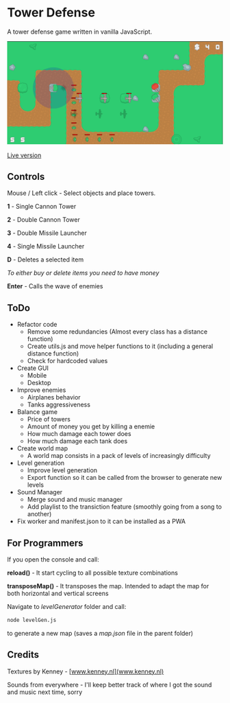# Tower Defense

A tower defense game written in vanilla JavaScript.

![screenshot](screenshot.png)

[Live version](https://victorribeiro.com/tileEditor)

## Controls

Mouse / Left click - Select objects and place towers.

**1** - Single Cannon Tower

**2** - Double Cannon Tower

**3** - Double Missile Launcher

**4** - Single Missile Launcher

**D** - Deletes a selected item

*To either buy or delete items you need to have money*

**Enter** - Calls the wave of enemies


## ToDo

* Refactor code
  * Remove some redundancies (Almost every class has a distance function)
  * Create utils.js and move helper functions to it (including a general distance function)
  * Check for hardcoded values
* Create GUI
  * Mobile
  * Desktop
* Improve enemies
  * Airplanes behavior
  * Tanks aggressiveness
* Balance game
  * Price of towers
  * Amount of money you get by killing a enemie
  * How much damage each tower does
  * How much damage each tank does
* Create world map
  * A world map consists in a pack of levels of increasingly difficulty
* Level generation
  * Improve level generation
  * Export function so it can be called from the browser to generate new levels
* Sound Manager
  * Merge sound and music manager
  * Add playlist to the transiction feature (smoothly going from a song to another)
* Fix worker and manifest.json to it can be installed as a PWA

## For Programmers

If you open the console and call:

**reload()** - It start cycling to all possible texture combinations

**transposeMap()** - It transposes the map. Intended to adapt the map for both horizontal and vertical screens

Navigate to *levelGenerator* folder and call:

```bash
node levelGen.js
```

to generate a new map (saves a *map.json* file in the parent folder)

## Credits

Textures by Kenney - [www.kenney.nl](www.kenney.nl)

Sounds from everywhere - I'll keep better track of where I got the sound and music next time, sorry
